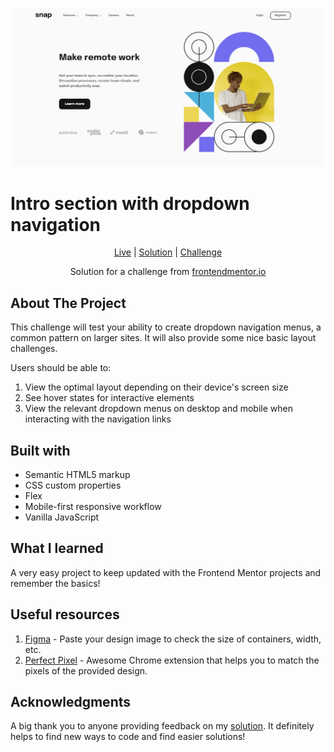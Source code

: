 ![Intro section with dropdown navigation](images/project-ss.png)

# Intro section with dropdown navigation

<div align="center">

[Live](https://github.com/Sonu-Dutta/Frontendmentor-intro-section-with-dropdown-navigation/)
| [Solution](https://www.frontendmentor.io/solutions/intro-section-with-dropdown-navigation-QYRRm92skP)
| [Challenge](https://www.frontendmentor.io/challenges/intro-section-with-dropdown-navigation-ryaPetHE5)

Solution for a challenge from [frontendmentor.io](https://www.frontendmentor.io/solutions/intro-section-with-dropdown-navigation-V6T07Ji6vJ)

</div>

## About The Project

This challenge will test your ability to create dropdown navigation menus, a common pattern on larger sites. It will also provide some nice basic layout challenges.

Users should be able to:

1. View the optimal layout depending on their device's screen size
2. See hover states for interactive elements
3. View the relevant dropdown menus on desktop and mobile when interacting with the navigation links

## Built with

- Semantic HTML5 markup
- CSS custom properties
- Flex
- Mobile-first responsive workflow
- Vanilla JavaScript

## What I learned

A very easy project to keep updated with the Frontend Mentor projects and remember the basics!

## Useful resources

1. [Figma](https://www.figma.com/) - Paste your design image to check the size of containers, width, etc.
2. [Perfect Pixel](https://chrome.google.com/webstore/detail/perfectpixel-by-welldonec/dkaagdgjmgdmbnecmcefdhjekcoceebi) - Awesome Chrome extension that helps you to match the pixels of the provided design.

## Acknowledgments

A big thank you to anyone providing feedback on my [solution](https://www.frontendmentor.io/solutions/intro-section-with-dropdown-navigation-V6T07Ji6vJ). It definitely helps to find new ways to code and find easier solutions!
